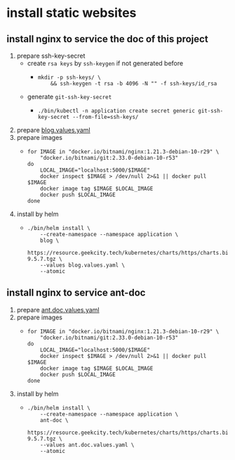 # install static websites
## install nginx to service the doc of this project

1. prepare ssh-key-secret
    * create `rsa keys` by `ssh-keygen` if not generated before
        + ```shell
          mkdir -p ssh-keys/ \
              && ssh-keygen -t rsa -b 4096 -N "" -f ssh-keys/id_rsa
          ```
    * generate `git-ssh-key-secret`
        + ```shell
          ./bin/kubectl -n application create secret generic git-ssh-key-secret --from-file=ssh-keys/
          ```
2. prepare [blog.values.yaml](resources/blog.values.yaml.md)
3. prepare images
    * ```shell
      for IMAGE in "docker.io/bitnami/nginx:1.21.3-debian-10-r29" \
          "docker.io/bitnami/git:2.33.0-debian-10-r53"
      do
          LOCAL_IMAGE="localhost:5000/$IMAGE"
          docker inspect $IMAGE > /dev/null 2>&1 || docker pull $IMAGE
          docker image tag $IMAGE $LOCAL_IMAGE
          docker push $LOCAL_IMAGE
      done
      ```
4. install by helm
    * ```shell
      ./bin/helm install \
          --create-namespace --namespace application \
          blog \
          https://resource.geekcity.tech/kubernetes/charts/https/charts.bitnami.com/bitnami/nginx-9.5.7.tgz \
          --values blog.values.yaml \
          --atomic
      ```

## install nginx to service ant-doc

1. prepare [ant.doc.values.yaml](resources/ant.doc.values.yaml.md)
2. prepare images
    * ```shell
      for IMAGE in "docker.io/bitnami/nginx:1.21.3-debian-10-r29" \
          "docker.io/bitnami/git:2.33.0-debian-10-r53"
      do
          LOCAL_IMAGE="localhost:5000/$IMAGE"
          docker inspect $IMAGE > /dev/null 2>&1 || docker pull $IMAGE
          docker image tag $IMAGE $LOCAL_IMAGE
          docker push $LOCAL_IMAGE
      done
      ```
3. install by helm
    * ```shell
      ./bin/helm install \
          --create-namespace --namespace application \
          ant-doc \
          https://resource.geekcity.tech/kubernetes/charts/https/charts.bitnami.com/bitnami/nginx-9.5.7.tgz \
          --values ant.doc.values.yaml \
          --atomic
      ```